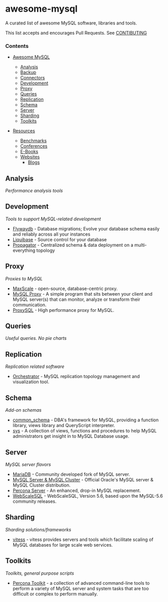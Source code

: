 # awesome-mysql

A curated list of awesome MySQL software, libraries and tools.

This list accepts and encourages Pull Requests. See [CONTIBUTING](CONTRIBUTING.md)

### Contents

- [Awesome MySQL](#awesome-mysql)
    - [Analysis](#analysis)
    - [Backup](#backup)
    - [Connectors](#connectors)
    - [Development](#development)
    - [Proxy](#proxy)
    - [Queries](#queries)
    - [Replication](#replication)
    - [Schema](#schema)
    - [Server](#server)
    - [Sharding](#sharding)
    - [Toolkits](#toolkits)

- [Resources](#resources)
    - [Benchmarks](#benchmarks)
    - [Conferences](#conferences)
    - [E-Books](#e-books)
    - [Websites](#websites)
        - [Blogs](#blogs)


## Analysis

*Performance analysis tools*

## Development

*Tools to support MySQL-related development*

- [Flywaydb](http://flywaydb.org/getstarted/) - Database migrations; Evolve your database schema easily and reliably across all your instances
- [Liquibase](http://www.liquibase.org/) - Source control for your database
- [Propagator](https://github.com/outbrain/propagator) - Centralized schema & data deployment on a multi-everything topology


## Proxy

*Proxies to MySQL*

* [MaxScale](https://github.com/mariadb-corporation/MaxScale) - open-source, database-centric proxy.
* [MySQL Proxy](https://launchpad.net/mysql-proxy) - A simple program that sits between your client and MySQL server(s) that can monitor, analyze or transform their communication.
* [ProxySQL](https://github.com/renecannao/proxysql) - High performance proxy for MySQL.


## Queries

*Useful queries. No pie charts*

## Replication

*Replication related software*

* [Orchestrator](https://github.com/outbrain/orchestrator) - MySQL replication topology management and visualization tool.

## Schema

*Add-on schemas*

* [common_schema](http://code.google.com/p/common-schema/) - DBA's framework for MySQL, providing a function library, views library and QueryScript interpreter.
* [sys](https://github.com/MarkLeith/mysql-sys) - A collection of views, functions and procedures to help MySQL administrators get insight in to MySQL Database usage.


## Server

*MySQL server flavors*

* [MariaDB](https://github.com/MariaDB/server) - Community developed fork of MySQL server.
* [MySQL Server & MySQL Cluster](https://github.com/mysql/mysql-server) - Official Oracle's MySQL server & MySQL Cluster distribution.
* [Percona Server](https://launchpad.net/percona-server) - An enhanced, drop-in MySQL replacement.
* [WebScaleSQL](https://github.com/webscalesql/webscalesql-5.6) - WebScaleSQL, Version 5.6, based upon the MySQL-5.6 community releases.


## Sharding

*Sharding solutions/frameworks*

* [vitess](https://github.com/youtube/vitess) - vitess provides servers and tools which facilitate scaling of MySQL databases for large scale web services.


## Toolkits

*Toolkits, general purpose scripts*

* [Percona Toolkit](http://www.percona.com/software/percona-toolkit) - a collection of advanced command-line tools to perform a variety of MySQL server and system tasks that are too difficult or complex to perform manually.
